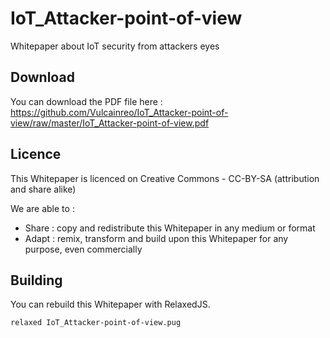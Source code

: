 # IoT_Attacker-point-of-view
Whitepaper about IoT security from attackers eyes

## Download
You can download the PDF file here : https://github.com/Vulcainreo/IoT_Attacker-point-of-view/raw/master/IoT_Attacker-point-of-view.pdf

## Licence
This Whitepaper is licenced on Creative Commons - CC-BY-SA (attribution and share alike)

We are able to :
* Share : copy and redistribute this Whitepaper in any medium or format
* Adapt : remix, transform and build upon this Whitepaper for any purpose, even commercially


## Building
You can rebuild this Whitepaper with RelaxedJS.
````bash
relaxed IoT_Attacker-point-of-view.pug
